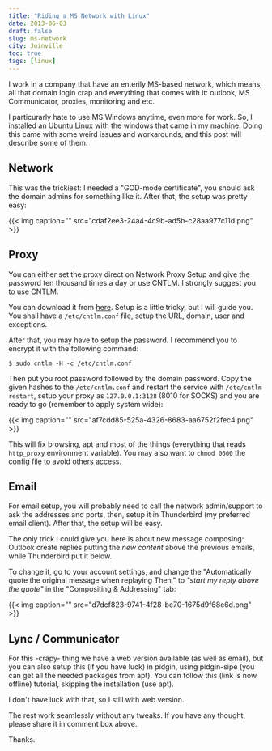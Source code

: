 ```yaml
---
title: "Riding a MS Network with Linux"
date: 2013-06-03
draft: false
slug: ms-network
city: Joinville
toc: true
tags: [linux]
---
```


I work in a company that have an enterily MS-based network, which means, all that domain login crap and everything that comes with it: outlook, MS Communicator, proxies, monitoring and etc.

I particurarly hate to use MS Windows anytime, even more for work. So, I installed an Ubuntu Linux with the windows that came in my machine. Doing this came with some weird issues and workarounds, and this post will describe some of them.

## Network

This was the trickiest: I needed a "GOD-mode certificate", you should ask the domain admins for something like it. After that, the setup was pretty easy:

{{< img caption="" src="cdaf2ee3-24a4-4c9b-ad5b-c28aa977c11d.png" >}}

## Proxy

You can either set the proxy direct on Network Proxy Setup and give the password ten thousand times a day or use CNTLM. I strongly suggest you to use CNTLM.

You can download it from [here](https://sourceforge.net/projects/cntlm/files/cntlm/cntlm%200.92.3/). Setup is a little tricky, but I will guide you. You shall have a `/etc/cntlm.conf` file, setup the URL, domain, user and exceptions.

After that, you may have to setup the password. I recommend you to encrypt it with the following command:

```
$ sudo cntlm -H -c /etc/cntlm.conf
```

Then put you root password followed by the domain password. Copy the given hashes to the `/etc/cntlm.conf` and restart the service with `/etc/cntlm restart`, setup your proxy as `127.0.0.1:3128` (8010 for SOCKS) and you are ready to go (remember to apply system wide):

{{< img caption="" src="af7cdd85-525a-4326-8683-aa6752f2fec4.png" >}}

This will fix browsing, apt and most of the things (everything that reads `http_proxy` environment variable). You may also want to `chmod 0600` the config file to avoid others access.

## Email

For email setup, you will probably need to call the network admin/support to ask the addresses and ports, then, setup it in Thunderbird (my preferred email client). After that, the setup will be easy.

The only trick I could give you here is about new message composing: Outlook create replies putting the *new content* above the previous emails, while Thunderbird put it below.

To change it, go to your account settings, and change the "Automatically quote the original message when replaying Then," to *"start my reply above the quote"* in the "Compositing & Addressing" tab:

{{< img caption="" src="d7dcf823-9741-4f28-bc70-1675d9f68c6d.png" >}}

## Lync / Communicator

For this -crapy- thing we have a web version available (as well as email), but you can also setup this (if you have luck) in pidgin, using pidgin-sipe (you can get all the needed packages from apt). You can follow this (link is now offline) tutorial, skipping the installation (use apt).

I don't have luck with that, so I still with web version.

The rest work seamlessly without any tweaks. If you have any thought, please share it in comment box above.

Thanks.
